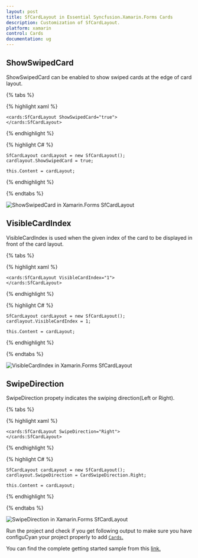 ```yaml
---
layout: post
title: SfCardLayout in Essential Syncfusion.Xamarin.Forms Cards
description: Customization of SfCardLayout.
platform: xamarin
control: Cards
documentation: ug
---
```


## ShowSwipedCard

ShowSwipedCard can be enabled to show swiped cards at the edge of card layout.

{% tabs %} 

{% highlight xaml %}

    <cards:SfCardLayout ShowSwipedCard="true">
    </cards:SfCardLayout>
 
{% endhighlight %}

{% highlight C# %}

    SfCardLayout cardLayout = new SfCardLayout();
    cardlayout.ShowSwipedCard = true;

    this.Content = cardLayout;

{% endhighlight %}

{% endtabs %}

![ShowSwipedCard in Xamarin.Forms SfCardLayout](Getting-Started_images/showswipedcard.png)

## VisibleCardIndex

VisibleCardIndex is used when the given index of the card to be displayed in front of the card layout.

{% tabs %} 

{% highlight xaml %}

    <cards:SfCardLayout VisibleCardIndex="1">
    </cards:SfCardLayout>
 
{% endhighlight %}

{% highlight C# %}

    SfCardLayout cardLayout = new SfCardLayout();
    cardlayout.VisibleCardIndex = 1;

    this.Content = cardLayout;

{% endhighlight %}

{% endtabs %}

![VisibleCardIndex in Xamarin.Forms SfCardLayout](Getting-Started_images/showswipedcard.png)

## SwipeDirection

SwipeDirection propety indicates the swiping direction(Left or Right). 

{% tabs %} 

{% highlight xaml %}

    <cards:SfCardLayout SwipeDirection="Right">
    </cards:SfCardLayout>
 
{% endhighlight %}

{% highlight C# %}

    SfCardLayout cardLayout = new SfCardLayout();
    cardlayout.SwipeDirection = CardSwipeDirection.Right;

    this.Content = cardLayout;

{% endhighlight %}

{% endtabs %}

![SwipeDirection in Xamarin.Forms SfCardLayout](Getting-Started_images/swipedirection.png)

Run the project and check if you get following output to make sure you have configuCyan your project properly to add [`Cards`.](https://help.syncfusion.com/cr/cref_files/xamarin/Syncfusion.Cards.XForms~Syncfusion.Cards.XForms.SfCardView.html)

You can find the complete getting started sample from this [link.](https://github.com/SyncfusionExamples/xamarin.forms-cards)

